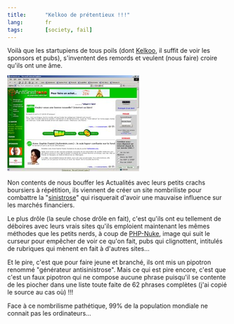 ```yaml
---
title:      "Kelkoo de prétentieux !!!"
lang:       fr
tags:       [society, fail]
---
```



Voilà que les startupiens de tous poils (dont [Kelkoo](http://fr.kelkoo.com/), il suffit de voir les sponsors et pubs), s'inventent des remords et veulent (nous faire) croire qu'ils ont une âme.

![](antisinistrose.jpg)

Non contents de nous bouffer les Actualités avec leurs petits crachs boursiers à répétition, ils viennent de créer un site nombriliste pour combattre la "[sinistrose](http://www.antisinistrose.com/)" qui risquerait d'avoir une mauvaise influence sur les marchés financiers.

Le plus drôle (la seule chose drôle en fait), c'est qu'ils ont eu tellement de déboires avec leurs vrais sites qu'ils emploient maintenant les mêmes méthodes que les petits nerds, à coup de [PHP-Nuke](http://www.phpnuke.org/), image qui suit le curseur pour empêcher de voir ce qu'on fait, pubs qui clignottent, intitulés de rubriques qui mènent en fait à d'autres sites…

Et le pire, c'est que pour faire jeune et branché, ils ont mis un pipotron renommé "générateur antisinistrose". Mais ce qui est pire encore, c'est que c'est un faux pipotron qui ne compose aucune phrase puisqu'il se contente de les piocher dans une liste toute faite de 62 phrases complètes (j'ai copié le source au cas où) !!!

Face à ce nombrilisme pathétique, 99% de la population mondiale ne connait pas les ordinateurs…
